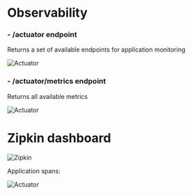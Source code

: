 # Observability

### - /actuator endpoint
Returns a set of available endpoints for application monitoring

![Actuator](https://firebasestorage.googleapis.com/v0/b/github-readme-content.appspot.com/o/zipkin-3.png?alt=media&token=670d41f4-573b-4a7a-955d-2ba48eb959f6&_gl=1*w1r5n3*_ga*MjAxOTg3ODU3Mi4xNjg1ODU4Nzkz*_ga_CW55HF8NVT*MTY5NzMxNjYxNS4xMC4xLjE2OTczMTc2MTMuNTcuMC4w)


### - /actuator/metrics endpoint
Returns all available metrics

![Actuator](https://firebasestorage.googleapis.com/v0/b/github-readme-content.appspot.com/o/zipkin-4.png?alt=media&token=053d146f-d309-4969-9de3-e1c2919cbc44&_gl=1*pdacmp*_ga*MjAxOTg3ODU3Mi4xNjg1ODU4Nzkz*_ga_CW55HF8NVT*MTY5NzMxNjYxNS4xMC4xLjE2OTczMTc4NDMuMzYuMC4w)


# Zipkin dashboard

![Zipkin](https://firebasestorage.googleapis.com/v0/b/github-readme-content.appspot.com/o/zipkin-1.png?alt=media&token=053d146f-d309-4969-9de3-e1c2919cbc44&_gl=1*pdacmp*_ga*MjAxOTg3ODU3Mi4xNjg1ODU4Nzkz*_ga_CW55HF8NVT*MTY5NzMxNjYxNS4xMC4xLjE2OTczMTc4NDMuMzYuMC4w)

Application spans:

![Actuator](https://firebasestorage.googleapis.com/v0/b/github-readme-content.appspot.com/o/zipkin-2.png?alt=media&token=053d146f-d309-4969-9de3-e1c2919cbc44&_gl=1*pdacmp*_ga*MjAxOTg3ODU3Mi4xNjg1ODU4Nzkz*_ga_CW55HF8NVT*MTY5NzMxNjYxNS4xMC4xLjE2OTczMTc4NDMuMzYuMC4w)
